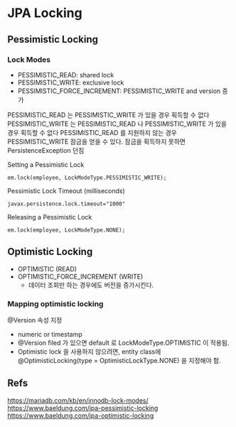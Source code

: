 JPA Locking
==================


## Pessimistic Locking
### Lock Modes
- PESSIMISTIC_READ: shared lock
- PESSIMISTIC_WRITE: exclusive lock
- PESSIMISTIC_FORCE_INCREMENT: PESSIMISTIC_WRITE and version 증가

PESSIMISTIC_READ 는  PESSIMISTIC_WRITE 가 있을 경우 획득할 수 없다  
PESSIMISTIC_WRITE 는 PESSIMISTIC_READ 나 PESSIMISTIC_WRITE 가 있을 경우 획득할 수 없다
PESSIMISTIC_READ 를 지원하지 않는 경우 PESSIMISTIC_WRITE 잠금을 얻을 수 있다.
잠금을 획득하지 못하면 PersistenceException 던짐

Setting a Pessimistic Lock
```
em.lock(employee, LockModeType.PESSIMISTIC_WRITE);
```

Pessimistic Lock Timeout (milliseconds)
```
javax.persistence.lock.timeout="1000"
```

Releasing a Pessimistic Lock
```
em.lock(employee, LockModeType.NONE);
```


 
## Optimistic Locking
- OPTIMISTIC (READ)
- OPTIMISTIC_FORCE_INCREMENT (WRITE)
  - 데이터 조회만 하는 경우에도 버전을 증가시킨다.
### Mapping optimistic locking
@Version 속성 지정
- numeric or timestamp
- @Version filed 가 있으면 default 로 LockModeType.OPTIMISTIC 이 적용됨. 
- Optimistic lock 을 사용하지 않으려면, entity class에 @OptimisticLocking(type = OptimisticLockType.NONE) 을 지정해야 함.


## Refs
https://mariadb.com/kb/en/innodb-lock-modes/
https://www.baeldung.com/jpa-pessimistic-locking
https://www.baeldung.com/jpa-optimistic-locking
